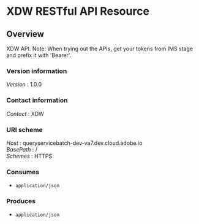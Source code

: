 # XDW RESTful API Resource


<a name="overview"></a>
## Overview
XDW API. Note: When trying out the APIs, get your tokens from IMS stage and prefix it with 'Bearer'.


### Version information
*Version* : 1.0.0


### Contact information
*Contact* : XDW


### URI scheme
*Host* : queryservicebatch-dev-va7.dev.cloud.adobe.io  
*BasePath* : /  
*Schemes* : HTTPS


### Consumes

* `application/json`


### Produces

* `application/json`



